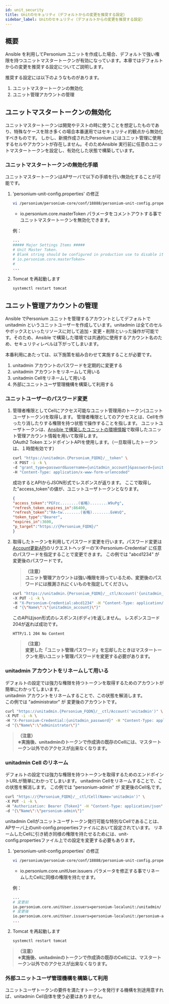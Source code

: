 ```yaml
---
id: unit_security
title: Unitのセキュリティ（デフォルトからの変更を推奨する設定）
sidebar_label: Unitのセキュリティ（デフォルトからの変更を推奨する設定）
---
```


## 概要

Ansible を利用してPersonium ユニットを作成した場合、デフォルトで強い権限を持つユニットマスタートークンが有効になっています。本章ではデフォルトからの変更を推奨する設定についてご説明します。

推奨する設定には以下のようなものがあります。

1. ユニットマスタートークンの無効化
1. ユニット管理アカウントの管理

## ユニットマスタートークンの無効化

ユニットマスタートークンは開発やテストの時に使うことを想定したものであり、特殊なケースを除き多くの場合本番運用ではセキュリティ的観点から無効化すべきものです。
しかし、新規作成されたPersonium にはユニット管理に使用するセルやアカウントが存在しません。そのためAnsible 実行前に任意のユニットマスタートークンを設定し、有効化した状態で構築しています。

### ユニットマスタートークンの無効化手順

ユニットマスタートークンはAPサーバで以下の手順を行い無効化することが可能です。

1. 'personium-unit-config.properties' の修正

    ```sh
    vi /personium/personium-core/conf/18888/personium-unit-config.properties
    ```

    * io.personium.core.masterToken パラメータをコメントアウトする事でユニットマスタートークンを無効化できます。

    例：

    ```sh
    ...
    ##### Major Settings Items #####
    # Unit Master Token.
    # Blank string should be configured in production use to disable it.
    # io.personium.core.masterToken=                                       <- このパラメータをコメントアウトする
    #
    ...
    ```

1. Tomcat を再起動します

    ```sh
    systemctl restart tomcat
    ```

## ユニット管理アカウントの管理

Ansible でPersonium ユニットを管理するアカウントとしてデフォルトでunitadmin というユニットユーザーを作成しています。unitadmin は全てのセルやボックスといったリソースに対して追加・変更・削除といった操作が可能です。そのため、Ansible で構築した環境では共通的に使用するアカウント名のため、セキュリティレベルは下がってしまいます。

本番利用にあたっては、以下施策を組み合わせて実施することが必要です。

1. unitadmin アカウントのパスワードを定期的に変更する
1. unitadmin アカウントをリネームして用いる
1. unitadmin Cellをリネームして用いる
1. 外部にユニットユーザ管理機構を構築して利用する

### ユニットユーザーのパスワード変更

1. 管理者権限としてCellにアクセス可能なユニット管理用のトークン(ユニットユーザトークン)を取得します。
    管理者権限としてのアクセスとは、Cellを作ったり消したりする権限を持つ状態で操作することを指します。
    ユニットユーザトークンは、[Ansible で構築したユニットの環境情報](./Confirm_environment_settings.md)で取得したユニット管理アカウント情報を用いて取得します。<br>
    OAuth2 Token エンドポイントAPIを使用します。（一旦取得したトークンは、１時間有効です）

    ```sh
    curl "https://unitadmin.{Personium_FQDN}/__token" \
    -X POST -i -k \
    -d "grant_type=password&username={unitadmin_account}&password={unitadmin_password}&p_target=https://{Personium_FQDN}/" \
    -H "Content-Type: application/x-www-form-urlencoded"
    ```

    成功するとAPIからJSON形式でレスポンスが返ります。
    ここで取得した"access_token"の値が、ユニットユーザトークンとなります。

    ```json
    {
	"access_token":"PEFzc........(省略)........W9uPg",
	"refresh_token_expires_in":86400,
	"refresh_token":"RA~tw........(省略)........EeWsQ",
	"token_type":"Bearer",
	"expires_in":3600,
	"p_target":"https://{Personium_FQDN}/"
    }
    ```

1. 取得したトークンを利用してパスワード変更を行います。パスワード変更は[Account更新API](../apiref/215_Update_Account.md)のリクエストヘッダーの'X-Personium-Credential' に任意のパスワードを指定することで変更できます。
    この例では "abcd1234" が 変更後のパスワードです。

    >**（注意）**  
    >**ユニット管理アカウントは強い権限を持っているため、変更後のパスワードには推測されにくいものを指定してください。**

    ```sh
    curl "https://unitadmin.{Personium_FQDN}/__ctl/Account('{unitadmin_account}')" \
    -X PUT -i -k \
    -H "X-Personium-Credential:abcd1234" -H "Content-Type: application/json" -H "Authorization:Bearer {Token}" \
    -d "{\"Name\":\"{unitadmin_account}\"}"
    ```

    このAPIはjson形式のレスポンス(ボディ)を返しません。
    レスポンスコード204が返れば成功です。

    ```
    HTTP/1.1 204 No Content
    ```

    >**（注意）**  
    >**変更した「ユニット管理パスワード」を忘却したときはマスタートークンを用いユニット管理パスワードを変更する必要があります。**　　

### unitadmin アカウントをリネームして用いる

デフォルトの設定では強力な権限を持つトークンを取得するためのアカウントが簡単にわかってしまいます。  
unitadmin アカウントをリネームすることで、この状態を解消します。  
この例では "administrator" が 変更後のアカウントです。  

```sh
curl "https://unitadmin.{Personium_FQDN}/__ctl/Account('unitadmin')" \
-X PUT -i -k \
-H "X-Personium-Credential:{unitadmin_password}" -H "Content-Type: application/json" -H "Authorization: Bearer {Token}" \
-d "{\"Name\":\"administrator\"}"
```
>**（注意）**  
>**※実施後、unitadminのトークンで作成済の既存のCellには、マスタートークン以外でのアクセスが出来なくなります。**

### unitadmin Cell のリネーム

デフォルトの設定では強力な権限を持つトークンを取得するためのエンドポイントURLが簡単にわかってしまいます。
unitadmin Cellをリネームすることで、この状態を解消します。
この例では "personium-admin" が 変更後のCell名です。 

```sh
curl "https://{Personium_FQDN}/__ctl/Cell(Name='unitadmin')" \
-X PUT -i -k \
-H "Authorization: Bearer {Token}" -H "Content-Type: application/json" \
-d "{\"Name\":\"personium-admin\"}"
```

unitadmin Cellがユニットユーザトークン発行可能な特別なCellであることは、APサーバ上のunit-config.propertiesファイルにおいて設定されています。
リネームしたCellに引き続き同様の権限を持たせるためには、unit-config.propertiesファイル上での設定を変更する必要もあります。

1. 'personium-unit-config.properties' の修正

    ```sh
    vi /personium/personium-core/conf/18888/personium-unit-config.properties
    ```

    * io.personium.core.unitUser.issuers パラメータを修正する事でリネームしたCellに同様の権限を持たせます。

    例：

    ```sh
    ...
    # 変更前
    io.personium.core.unitUser.issuers=personium-localunit:/unitadmin/
    # 変更後
    io.personium.core.unitUser.issuers=personium-localunit:/personium-admin/
    ...
    ```

1. Tomcat を再起動します

    ```sh
    systemctl restart tomcat
    ```

>**（注意）**  
>**※実施後、unitadminのトークンで作成済の既存のCellには、マスタートークン以外でのアクセスが出来なくなります。**

### 外部ユニットユーザ管理機構を構築して利用

ユニットユーザトークンの要件を満たすトークンを発行する機構を別途用意すれば、unitadmin Cell自体を使う必要はありません。


